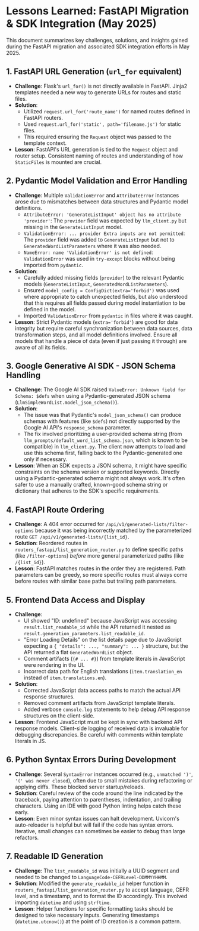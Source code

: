 # Lessons Learned: FastAPI Migration & SDK Integration (May 2025)

This document summarizes key challenges, solutions, and insights gained during the FastAPI migration and associated SDK integration efforts in May 2025.

## 1. FastAPI URL Generation (`url_for` equivalent)

*   **Challenge**: Flask's `url_for()` is not directly available in FastAPI. Jinja2 templates needed a new way to generate URLs for routes and static files.
*   **Solution**:
    *   Utilized `request.url_for('route_name')` for named routes defined in FastAPI routers.
    *   Used `request.url_for('static', path='filename.js')` for static files.
    *   This required ensuring the `Request` object was passed to the template context.
*   **Lesson**: FastAPI's URL generation is tied to the `Request` object and router setup. Consistent naming of routes and understanding of how `StaticFiles` is mounted are crucial.

## 2. Pydantic Model Validation and Error Handling

*   **Challenge**: Multiple `ValidationError` and `AttributeError` instances arose due to mismatches between data structures and Pydantic model definitions.
    *   `AttributeError: 'GenerateListInput' object has no attribute 'provider'`: The `provider` field was expected by `llm_client.py` but missing in the `GenerateListInput` model.
    *   `ValidationError: ... provider Extra inputs are not permitted`: The `provider` field was added to `GenerateListInput` but not to `GeneratedWordListParameters` where it was also needed.
    *   `NameError: name 'ValidationError' is not defined`: `ValidationError` was used in `try-except` blocks without being imported from `pydantic`.
*   **Solution**:
    *   Carefully added missing fields (`provider`) to the relevant Pydantic models (`GenerateListInput`, `GeneratedWordListParameters`).
    *   Ensured `model_config = ConfigDict(extra='forbid')` was used where appropriate to catch unexpected fields, but also understood that this requires all fields passed during model instantiation to be defined in the model.
    *   Imported `ValidationError` from `pydantic` in files where it was caught.
*   **Lesson**: Strict Pydantic models (`extra='forbid'`) are good for data integrity but require careful synchronization between data sources, data transformation steps, and all model definitions involved. Ensure all models that handle a piece of data (even if just passing it through) are aware of all its fields.

## 3. Google Generative AI SDK - JSON Schema Handling

*   **Challenge**: The Google AI SDK raised `ValueError: Unknown field for Schema: $defs` when using a Pydantic-generated JSON schema (`LlmSimpleWordList.model_json_schema()`).
*   **Solution**:
    *   The issue was that Pydantic's `model_json_schema()` can produce schemas with features (like `$defs`) not directly supported by the Google AI API's `response_schema` parameter.
    *   The fix involved prioritizing a user-provided schema string (from `llm_prompts/default_word_list_schema.json`, which is known to be compatible) in `llm_client.py`. The client now attempts to load and use this schema first, falling back to the Pydantic-generated one only if necessary.
*   **Lesson**: When an SDK expects a JSON schema, it might have specific constraints on the schema version or supported keywords. Directly using a Pydantic-generated schema might not always work. It's often safer to use a manually crafted, known-good schema string or dictionary that adheres to the SDK's specific requirements.

## 4. FastAPI Route Ordering

*   **Challenge**: A 404 error occurred for `/api/v1/generated-lists/filter-options` because it was being incorrectly matched by the parameterized route `GET /api/v1/generated-lists/{list_id}`.
*   **Solution**: Reordered routes in `routers_fastapi/list_generation_router.py` to define specific paths (like `/filter-options`) *before* more general parameterized paths (like `/{list_id}`).
*   **Lesson**: FastAPI matches routes in the order they are registered. Path parameters can be greedy, so more specific routes must always come before routes with similar base paths but trailing path parameters.

## 5. Frontend Data Access and Display

*   **Challenge**:
    *   UI showed "ID: undefined" because JavaScript was accessing `result.list_readable_id` while the API returned it nested as `result.generation_parameters.list_readable_id`.
    *   "Error Loading Details" on the list details page due to JavaScript expecting a `{ "details": ..., "summary": ... }` structure, but the API returned a flat `GeneratedWordList` object.
    *   Comment artifacts (`{# ... #}`) from template literals in JavaScript were rendering in the UI.
    *   Incorrect data path for English translations (`item.translation_en` instead of `item.translations.en`).
*   **Solution**:
    *   Corrected JavaScript data access paths to match the actual API response structures.
    *   Removed comment artifacts from JavaScript template literals.
    *   Added verbose `console.log` statements to help debug API response structures on the client-side.
*   **Lesson**: Frontend JavaScript must be kept in sync with backend API response models. Client-side logging of received data is invaluable for debugging discrepancies. Be careful with comments within template literals in JS.

## 6. Python Syntax Errors During Development

*   **Challenge**: Several `SyntaxError` instances occurred (e.g., `unmatched ')'`, `'(' was never closed`), often due to small mistakes during refactoring or applying diffs. These blocked server startup/reloads.
*   **Solution**: Careful review of the code around the line indicated by the traceback, paying attention to parentheses, indentation, and trailing characters. Using an IDE with good Python linting helps catch these early.
*   **Lesson**: Even minor syntax issues can halt development. Uvicorn's auto-reloader is helpful but will fail if the code has syntax errors. Iterative, small changes can sometimes be easier to debug than large refactors.

## 7. Readable ID Generation

*   **Challenge**: The `list_readable_id` was initially a UUID segment and needed to be changed to `LanguageCode-CEFRLevel-DDMMYYHHMM`.
*   **Solution**: Modified the `generate_readable_id` helper function in `routers_fastapi/list_generation_router.py` to accept language, CEFR level, and a timestamp, and to format the ID accordingly. This involved importing `datetime` and using `strftime`.
*   **Lesson**: Helper functions for specific formatting tasks should be designed to take necessary inputs. Generating timestamps (`datetime.utcnow()`) at the point of ID creation is a common pattern.
